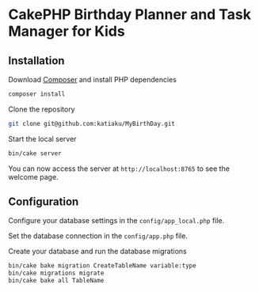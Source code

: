 # CakePHP Birthday Planner and Task Manager for Kids

## Installation

Download [Composer](https://getcomposer.org/doc/00-intro.md) and install PHP dependencies

```bash
composer install
```

Clone the repository

```bash
git clone git@github.com:katiaku/MyBirthDay.git
```

Start the local server

```bash
bin/cake server
```

You can now access the server at `http://localhost:8765` to see the welcome page.

## Configuration

Configure your database settings in the `config/app_local.php` file.

Set the database connection in the `config/app.php` file.

Create your database and run the database migrations

```bash
bin/cake bake migration CreateTableName variable:type
bin/cake migrations migrate
bin/cake bake all TableName
```
